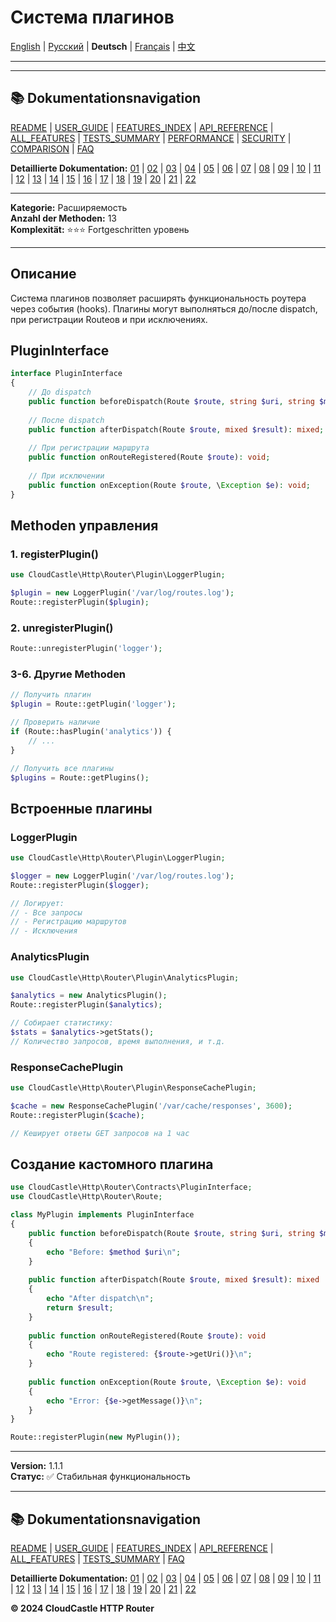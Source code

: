 # Система плагинов

[English](../../en/features/15_PLUGINS.md) | [Русский](../../ru/features/15_PLUGINS.md) | **Deutsch** | [Français](../../fr/features/15_PLUGINS.md) | [中文](../../zh/features/15_PLUGINS.md)

---







---

## 📚 Dokumentationsnavigation

[README](../../README.md) | [USER_GUIDE](../USER_GUIDE.md) | [FEATURES_INDEX](../FEATURES_INDEX.md) | [API_REFERENCE](../API_REFERENCE.md) | [ALL_FEATURES](../ALL_FEATURES.md) | [TESTS_SUMMARY](../TESTS_SUMMARY.md) | [PERFORMANCE](../PERFORMANCE_ANALYSIS.md) | [SECURITY](../SECURITY_REPORT.md) | [COMPARISON](../COMPARISON.md) | [FAQ](../FAQ.md)

**Detaillierte Dokumentation:** [01](01_BASIC_ROUTING.md) | [02](02_ROUTE_PARAMETERS.md) | [03](03_ROUTE_GROUPS.md) | [04](04_RATE_LIMITING.md) | [05](05_IP_FILTERING.md) | [06](06_MIDDLEWARE.md) | [07](07_NAMED_ROUTES.md) | [08](08_TAGS.md) | [09](09_HELPER_FUNCTIONS.md) | [10](10_ROUTE_SHORTCUTS.md) | [11](11_ROUTE_MACROS.md) | [12](12_URL_GENERATION.md) | [13](13_EXPRESSION_LANGUAGE.md) | [14](14_CACHING.md) | [15](15_PLUGINS.md) | [16](16_LOADERS.md) | [17](17_PSR_SUPPORT.md) | [18](18_ACTION_RESOLVER.md) | [19](19_STATISTICS.md) | [20](20_SECURITY.md) | [21](21_EXCEPTIONS.md) | [22](22_CLI_TOOLS.md)

---


**Kategorie:** Расширяемость  
**Anzahl der Methoden:** 13  
**Komplexität:** ⭐⭐⭐ Fortgeschritten уровень

---

## Описание

Система плагинов позволяет расширять функциональность роутера через события (hooks). Плагины могут выполняться до/после dispatch, при регистрации Routeов и при исключениях.

## PluginInterface

```php
interface PluginInterface
{
    // До dispatch
    public function beforeDispatch(Route $route, string $uri, string $method): void;
    
    // После dispatch
    public function afterDispatch(Route $route, mixed $result): mixed;
    
    // При регистрации маршрута
    public function onRouteRegistered(Route $route): void;
    
    // При исключении
    public function onException(Route $route, \Exception $e): void;
}
```

## Methoden управления

### 1. registerPlugin()

```php
use CloudCastle\Http\Router\Plugin\LoggerPlugin;

$plugin = new LoggerPlugin('/var/log/routes.log');
Route::registerPlugin($plugin);
```

### 2. unregisterPlugin()

```php
Route::unregisterPlugin('logger');
```

### 3-6. Другие Methoden

```php
// Получить плагин
$plugin = Route::getPlugin('logger');

// Проверить наличие
if (Route::hasPlugin('analytics')) {
    // ...
}

// Получить все плагины
$plugins = Route::getPlugins();
```

## Встроенные плагины

### LoggerPlugin

```php
use CloudCastle\Http\Router\Plugin\LoggerPlugin;

$logger = new LoggerPlugin('/var/log/routes.log');
Route::registerPlugin($logger);

// Логирует:
// - Все запросы
// - Регистрацию маршрутов
// - Исключения
```

### AnalyticsPlugin

```php
use CloudCastle\Http\Router\Plugin\AnalyticsPlugin;

$analytics = new AnalyticsPlugin();
Route::registerPlugin($analytics);

// Собирает статистику:
$stats = $analytics->getStats();
// Количество запросов, время выполнения, и т.д.
```

### ResponseCachePlugin

```php
use CloudCastle\Http\Router\Plugin\ResponseCachePlugin;

$cache = new ResponseCachePlugin('/var/cache/responses', 3600);
Route::registerPlugin($cache);

// Кеширует ответы GET запросов на 1 час
```

## Создание кастомного плагина

```php
use CloudCastle\Http\Router\Contracts\PluginInterface;
use CloudCastle\Http\Router\Route;

class MyPlugin implements PluginInterface
{
    public function beforeDispatch(Route $route, string $uri, string $method): void
    {
        echo "Before: $method $uri\n";
    }
    
    public function afterDispatch(Route $route, mixed $result): mixed
    {
        echo "After dispatch\n";
        return $result;
    }
    
    public function onRouteRegistered(Route $route): void
    {
        echo "Route registered: {$route->getUri()}\n";
    }
    
    public function onException(Route $route, \Exception $e): void
    {
        echo "Error: {$e->getMessage()}\n";
    }
}

Route::registerPlugin(new MyPlugin());
```

---

**Version:** 1.1.1  
**Статус:** ✅ Стабильная функциональность


---

## 📚 Dokumentationsnavigation

[README](../../README.md) | [USER_GUIDE](../USER_GUIDE.md) | [FEATURES_INDEX](../FEATURES_INDEX.md) | [API_REFERENCE](../API_REFERENCE.md) | [ALL_FEATURES](../ALL_FEATURES.md) | [TESTS_SUMMARY](../TESTS_SUMMARY.md) | [FAQ](../FAQ.md)

**Detaillierte Dokumentation:** [01](01_BASIC_ROUTING.md) | [02](02_ROUTE_PARAMETERS.md) | [03](03_ROUTE_GROUPS.md) | [04](04_RATE_LIMITING.md) | [05](05_IP_FILTERING.md) | [06](06_MIDDLEWARE.md) | [07](07_NAMED_ROUTES.md) | [08](08_TAGS.md) | [09](09_HELPER_FUNCTIONS.md) | [10](10_ROUTE_SHORTCUTS.md) | [11](11_ROUTE_MACROS.md) | [12](12_URL_GENERATION.md) | [13](13_EXPRESSION_LANGUAGE.md) | [14](14_CACHING.md) | [15](15_PLUGINS.md) | [16](16_LOADERS.md) | [17](17_PSR_SUPPORT.md) | [18](18_ACTION_RESOLVER.md) | [19](19_STATISTICS.md) | [20](20_SECURITY.md) | [21](21_EXCEPTIONS.md) | [22](22_CLI_TOOLS.md)

**© 2024 CloudCastle HTTP Router**
